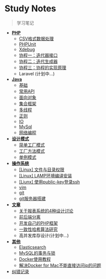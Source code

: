 # Study Notes

> 学习笔记

- [**PHP**](/php/readme.md)
  - [CSV格式数据处理](/php/csv.md)
  - [PHPUnit](/php/phpunit.md)
  - [Xdebug](/php/xdebug.md)
  - [协程一：迭代器接口](/php/iterator.md)
  - [协程二：迭代生成器](/php/generator.md)
  - [协程三：协程的实现原理](/php/coroutine.md)
  - Laravel (计划中...)
- [**Java**](/java/readme.md)
  - [基础](/java/base.md)
  - [常用API](/java/api.md)
  - [面向对象](/java/oop.md)
  - [集合框架](/java/map.md)
  - [多线程](/java/thread.md)
  - [正则](/java/regex.md)
  - [IO](/java/io.md)
  - [MySql](/java/mysql.md)
  - [网络编程](/java/socket.md)
- [**设计模式**](/design/readme.md)
  - [简单工厂模式](/design/simple_factory.md)
  - [工厂方法模式](/design/factory_method.md)
  - [单例模式](/design/instance.md)
- [**操作系统**](/os/readme.md)
  - [[Linux] 文件与目录权限](/os/file.md)
  - [[Linux] LAMP环境编译安装](/os/lamp.md)
  - [[Liunx] 使用public-key登录ssh](/os/ssh.md)
  - [vim](/os/vim.md)
  - [git](/os/git.md)
  - [git服务器搭建](/os/gitserver.md)
- [**文章**](/article/readme.md)
  - [关于报表系统的4种设计讨论](/article/baobiao.md)
  - [前后端分离](/article/fbseparation.md)
  - [开发自己的PHP框架](/article/framework.md)
  - [一致性哈希算法研究](/article/onehash.md)
  - 高并发库存设计(计划中...)
- [**其他**](/other/readme.md)
  - [Elasticsearch](/other/es.md)
  - [MySQL的事务与锁](/other/mysql-)
  - [Docker使用教程](/other/docker.md)
  - [解决Docker for Mac不能直接访问ip的问题](/other/docker_for_mac.md)
- [纠错记录](/fixed.md)

